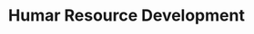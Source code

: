 ---
layout: classification
title: Humar Resource Development
image: /img/c1.jpg
featured: true
tags:
  - abc
  - cde
  - xyz
classification_partners:
  - name: Mark of excellance
    img: /img/ritheme_rotary.png
  - name: Mark of excellance
    img: /img/rotary.png
  - name: Mark of excellance
    img: /img/rotaract.png
  - name: Mark of excellance
    img: /img/rotaract3190.png
description:
  Sed elementum lacus a risus luctus suscipit. Aenean sollicitudin sapien neque, in fermentum lorem dignissim a. Nullam eu mattis quam. Donec porttitor nunc a diam molestie blandit. Maecenas quis ultrices ex. Interdum et malesuada fames ac ante ipsum primis in faucibus. Nullam eget vehicula lorem, vitae porta nisi. Ut vel quam erat. Ut vitae erat tincidunt, tristique mi ac, pharetra dolor. In et suscipit ex. Pellentesque aliquet velit tortor, eget placerat mi scelerisque a. Aliquam eu dui efficitur purus posuere viverra. Proin ut elit mollis, euismod diam et, fermentum enim.
mentors:
  - name: Testing Name
    company: Company
    img: /img/t1.png
    social:
      linkedin: https://www.linkedin.com/in/zeospec/
      twitter: https://twitter.com/ZeoSpec
      facebook: https://www.facebook.com/zeospec/
      instagram: https://www.instagram.com/ZeoSpec/
    introduction: The objective of the game is to get 3 sets of properties in distinct colors. The first player to 3 sets wins the game. There are some action cards, which let you get money/properties from other players. Important action cards, relevant for this post
  - name: ABC
    company: XYZ
    img: /img/t2.png
    social:
      linkedin:
      twitter:
      instagram:
      facebook:
    introduction: The objective of the game is to get 3 sets of properties in distinct colors. The first player to 3 sets wins the game. There are some action cards, which let you get money/properties from other players. Important action cards, relevant for this post
  - name: ABC
    company: XYZ
    img: /img/t3.png
    social:
      linkedin:
      twitter:
      instagram:
      facebook:
    introduction: The objective of the game is to get 3 sets of properties in distinct colors. The first player to 3 sets wins the game. There are some action cards, which let you get money/properties from other players. Important action cards, relevant for this post
---